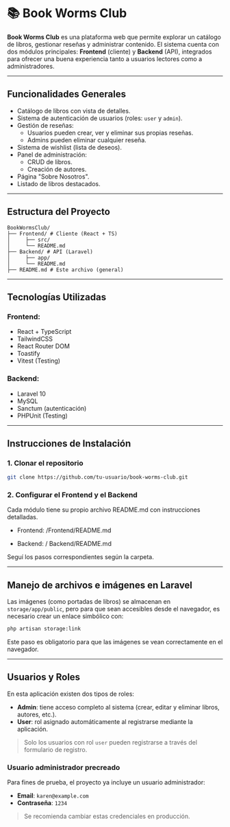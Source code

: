 # 📚 Book Worms Club

**Book Worms Club** es una plataforma web que permite explorar un catálogo de libros, gestionar reseñas y administrar contenido. El sistema cuenta con dos módulos principales: **Frontend** (cliente) y **Backend** (API), integrados para ofrecer una buena experiencia tanto a usuarios lectores como a administradores.

---

## Funcionalidades Generales

- Catálogo de libros con vista de detalles.
- Sistema de autenticación de usuarios (roles: `user` y `admin`).
- Gestión de reseñas:
  - Usuarios pueden crear, ver y eliminar sus propias reseñas.
  - Admins pueden eliminar cualquier reseña.
- Sistema de wishlist (lista de deseos).
- Panel de administración:
  - CRUD de libros.
  - Creación de autores.
- Página "Sobre Nosotros".
- Listado de libros destacados.

---

## Estructura del Proyecto
```text
BookWormsClub/
├── Frontend/ # Cliente (React + TS)
│     ├── src/
│     └── README.md
├── Backend/ # API (Laravel)
│     ├── app/
│     └── README.md
├── README.md # Este archivo (general)
```

---

## Tecnologías Utilizadas

### Frontend:
- React + TypeScript
- TailwindCSS
- React Router DOM
- Toastify
- Vitest (Testing)

### Backend:
- Laravel 10
- MySQL 
- Sanctum (autenticación)
- PHPUnit (Testing)

---

## Instrucciones de Instalación

### 1. Clonar el repositorio

```bash
git clone https://github.com/tu-usuario/book-worms-club.git
```

### 2. Configurar el Frontend y el Backend
Cada módulo tiene su propio archivo README.md con instrucciones detalladas.

- Frontend: /Frontend/README.md

- Backend: / Backend/README.md

Seguí los pasos correspondientes según la carpeta.

---
## Manejo de archivos e imágenes en Laravel

Las imágenes (como portadas de libros) se almacenan en `storage/app/public`, pero para que sean accesibles desde el navegador, es necesario crear un enlace simbólico con:

```bash
php artisan storage:link
```
Este paso es obligatorio para que las imágenes se vean correctamente en el navegador.

---
## Usuarios y Roles

En esta aplicación existen dos tipos de roles:

- **Admin**: tiene acceso completo al sistema (crear, editar y eliminar libros, autores, etc.).
- **User**: rol asignado automáticamente al registrarse mediante la aplicación.

> Solo los usuarios con rol `user` pueden registrarse a través del formulario de registro.

### Usuario administrador precreado

Para fines de prueba, el proyecto ya incluye un usuario administrador:

- **Email**: `karen@example.com`
- **Contraseña**: `1234`

> Se recomienda cambiar estas credenciales en producción.

